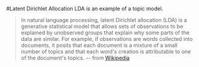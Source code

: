 #Latent Dirichlet Allocation
LDA is an example of a topic model.

> In natural language processing, latent Dirichlet allocation (LDA) is a generative statistical model that allows sets of observations to be explained by unobserved groups that explain why some parts of the data are similar. For example, if observations are words collected into documents, it posits that each document is a mixture of a small number of topics and that each word's creation is attributable to one of the document's topics.
-- from [Wikipedia](https://en.wikipedia.org/wiki/Latent_Dirichlet_allocation)